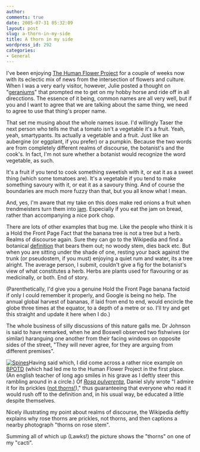 ```yaml
---
author:
comments: true
date: 2005-07-31 05:32:09
layout: post
slug: a-thorn-in-my-side
title: A thorn in my side
wordpress_id: 292
categories:
- General
---
```


I've been enjoying [The Human Flower Project](http://www.humanflowerproject.com/) for a couple of weeks now with its eclectic mix of news from the intersection of flowers and culture. When I was a very early visitor, however, Julie posted a thought on "[geraniums](http://humanflowerproject.com/index.php/weblog/comments/i_say_geranium/)" that prompted me to get on my hobby horse and ride off in all direcctions. The essence of it being, common names are all very well, but if you and I want to agree that we are talking about the same thing, we need to agree to use that thing's proper name.

That set me musing about the whole names issue. I'd willingly Taser the next person who tells me that a tomato isn't a vegetable it's a fruit. Yeah, yeah, smartypants. Its actually a vegetable and a fruit. Just like an aubergine (or eggplant, if you prefer) or a pumpkin. Because the two words are from completely different realms of discourse, the botanist's and the cook's. In fact, I'm not sure whether a botanist would recognize the word vegetable, as such.

It's a fruit if you tend to cook something sweetish with it, or eat it as a sweet thing (which some tomatoes are). It's a vegetable if you tend to make something savoury with it, or eat it as a savoury thing. And of course the boundaries are much more fuzzy than that, but you all know what I mean.

And, yes, I'm aware that my take on this does make red onions a fruit when trendmeisters turn them into [jam](http://www.google.com/search?client=safari&rls=en&q=red+onion+jam&ie=UTF-8&oe=UTF-8). Especially if you eat the jam on bread, rather than accompanying a nice pork chop.

There are lots of other examples that bug me. Like the people who think it is a Hold the Front Page Fact that the banana tree is not a tree but a herb. Realms of discourse again. Sure they can go to the Wikipedia and find a botanical [definition](http://en.wikipedia.org/wiki/Herb) that bears them out; no woody stem, dies back etc. But when you are sitting under the shade of one, resting your back against the trunk (or pseudostem, if you must) enjoying a quiet rum and water, its a tree alright. The average person, I submit, couldn't give a fig for the botanist's view of what constitutes a herb. Herbs are plants used for flavouring or as medicinally, or both. End of story.

(Parenthetically, I'd give you a genuine Hold the Front Page banana factoid if only I could remember it properly, and Google is being no help. The annual global harvest of bananas, if laid from end to end, would encircle the globe three times at the equator, to a depth of a metre or so. I'll try and get this straight and update it here when I do.)

The whole business of silly discussions of this nature galls me. Dr Johnson is said to have remarked, when he and Boswell observed two fishwives (or similar) haranguing one another from their facing windows on opposite sides of the street, "They will never agree, for they are arguing from different premises".

[![Spines](http://jeremycherfas.net/wp/wp-content/Spines-tm.jpg)](http://jeremycherfas.net/wp/wp-content/Spines.jpg)Having said which, I did come across a rather nice example on [BPOTD](http://www.ubcbotanicalgarden.org/potd/) (which had led me to the Human Flower Project in the first place. (An english teacher of long ago smiles in his grave as I deftly steer this rambling around in a circle.) Of _[Rosa pulverenta](http://www.ubcbotanicalgarden.org/potd/2005/07/rosa_pulverulen.php)_, Daniel slyly wrote "I admire it for its prickles ([not thorns!](http://en.wikipedia.org/wiki/Spine_(biology)))," thus guaranteeing that everyone who read it would rush off to the definition and, in his usual way, be educated a little despite themselves.

Nicely illustrating my point about realms of discourse, the Wikipedia deftly explains why rose thorns are prickles, not thorns, and then captions a nearby photograph "thorns on rose stem".

Summing all of which up (Lawks!) the picture shows the "thorns" on one of my "cacti".
